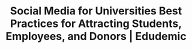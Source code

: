 ---
layout: post
link: http://edudemic.com/2012/01/social-media-for-universities-best-practices-for-attracting-students-employees-and-donors/
title: Social Media for Universities  Best Practices for Attracting Students, Employees, and Donors | Edudemic
---